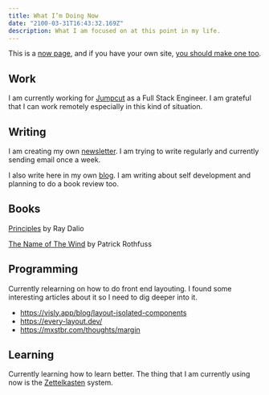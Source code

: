 ```yaml
---
title: What I’m Doing Now
date: "2100-03-31T16:43:32.169Z"
description: What I am focused on at this point in my life.
---
```


This is a [now page](https://nownownow.com/about), and if you have your own site, [you should make one too](https://nownownow.com/about).

## Work
I am currently working for [Jumpcut](https://jumpcut.com) as a Full Stack Engineer. I am grateful that I can work remotely especially in this kind of situation.

## Writing
I am creating my own [newsletter](https://juliancanderson.com/subscribe). I am trying to write regularly and currently sending email once a week.

I also write here in my own [blog](https://juliancanderson.com/blog). I am writing about self development and planning to do a book review too.

## Books
[Principles](https://www.goodreads.com/book/show/34536488-principles) by Ray Dalio

[The Name of The Wind](https://www.goodreads.com/book/show/186074.The_Name_of_the_Wind?ac=1&from_search=true) by Patrick Rothfuss

## Programming
Currently relearning on how to do front end layouting. I found some interesting articles about it so I need to dig deeper into it.

- https://visly.app/blog/layout-isolated-components
- https://every-layout.dev/
- https://mxstbr.com/thoughts/margin

## Learning
Currently learning how to learn better. The thing that I am currently using now is the [Zettelkasten](http://zettelkasten.de) system.